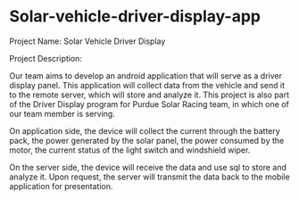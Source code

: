 Solar-vehicle-driver-display-app
================================
Project Name: Solar Vehicle Driver Display

Project Description:

Our team aims to develop an android application that will serve as a driver display panel. This application will collect data from the vehicle and send it to the remote server, which will store and analyze it. This project is also part of the Driver Display program for Purdue Solar Racing team, in which one of our team member is serving. 

On application side, the device will collect the current through the battery pack, the power generated by the solar panel, the power consumed by the motor, the current status of the light switch and windshield wiper.

On the server side, the device will receive the data and use sql to store and analyze it. Upon request, the server will transmit the data back to the mobile application for presentation.
